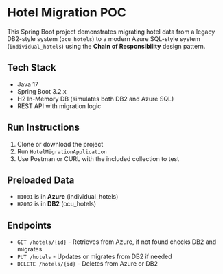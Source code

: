 # Hotel Migration POC

This Spring Boot project demonstrates migrating hotel data from a legacy DB2-style system (`ocu_hotels`) to a modern Azure SQL-style system (`individual_hotels`) using the **Chain of Responsibility** design pattern.

## Tech Stack
- Java 17
- Spring Boot 3.2.x
- H2 In-Memory DB (simulates both DB2 and Azure SQL)
- REST API with migration logic

## Run Instructions
1. Clone or download the project
2. Run `HotelMigrationApplication`
3. Use Postman or CURL with the included collection to test

## Preloaded Data
- `H1001` is in **Azure** (individual_hotels)
- `H2002` is in **DB2** (ocu_hotels)

## Endpoints
- `GET /hotels/{id}` - Retrieves from Azure, if not found checks DB2 and migrates
- `PUT /hotels` - Updates or migrates from DB2 if needed
- `DELETE /hotels/{id}` - Deletes from Azure or DB2